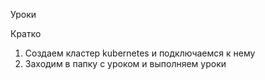 Уроки

Кратко

1) Создаем кластер kubernetes и подключаемся к нему
2) Заходим в папку с уроком и выполняем уроки

